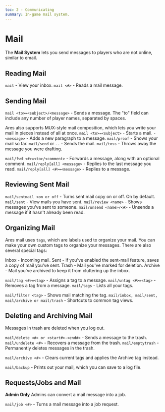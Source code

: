 ```yaml
---
toc: 2 - Communicating
summary: In-game mail system.
---
```

# Mail

The **Mail System** lets you send messages to players who are not online, similar to email.

## Reading Mail
`mail` - View your inbox.
`mail <#>` - Reads a mail message.

## Sending Mail

`mail <to>=<subject>/<message>` - Sends a message. The "to" field can include any number of player names, separated by spaces.

Ares also supports MUX-style mail composition, which lets you write your mail in pieces instead of all at once.
`mail <to>=<subject>` - Starts a mail.
`-<message>` - Adds a new paragraph to a message.
`mail/proof` - Shows your mail so far.
`mail/send` or `--` - Sends the mail.
`mail/toss` - Throws away the message you were drafting.

`mail/fwd <#>=<to>/<comment>` - Forwards a message, along with an optional comment.
`mail/reply[all] <message>` - Replies to the last message you read.
`mail/reply[all] <#>=<message>` - Replies to a message.

## Reviewing Sent Mail
`mail/sentmail <on or off` - Turns sent mail copy on or off. On by default.
`mail/sent` - View mails you have sent.
`mail/review <name>` - Shows messages you've sent to someone.
`mail/unsend <name>/<#>` - Unsends a message if it hasn't already been read.

## Organizing  Mail

Ares mail uses `tags`, which are labels used to organize your mail.  You can make your own custom tags to organize your messages. There are also several special tags:

Inbox - Incoming mail.
Sent - If you've enabled the sent-mail feature, saves a copy of mail you've sent.
Trash - Mail you've marked for deletion.
Archive - Mail you've archived to keep it from cluttering up the inbox.

`mail/tag <#>=<tag>` - Assigns a tag to a message.
`mail/untag <#>=<tag>` - Removes a tag from a message.
`mail/tags` - Lists all your tags.

`mail/filter <tag>` - Shows mail matching the tag.
`mail/inbox, mail/sent, mail/archive or mail/trash` - Shortcuts to common tag views.

## Deleting and Archiving Mail

Messages in trash are deleted when you log out.

`mail/delete <#> or <start#>-<end#>` - Sends a message to the trash.
`mail/undelete <#>` - Recovers a message from the trash.
`mail/emptytrash` - Permanently deletes messages in the trash.

`mail/archive <#>` - Clears current tags and applies the Archive tag instead.

`mail/backup` - Prints out your mail, which you can save to a log file.

## Requests/Jobs and Mail
**Admin Only**
Admins can convert a mail message into a job.

`mail/job <#>` - Turns a mail message into a job request.
